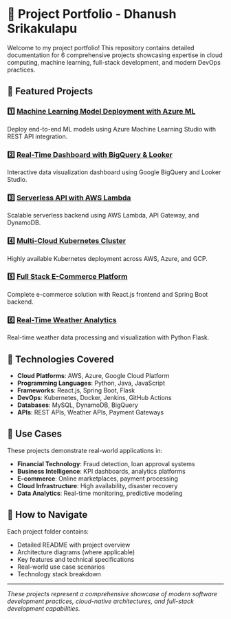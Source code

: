 # 📂 Project Portfolio - Dhanush Srikakulapu

Welcome to my project portfolio! This repository contains detailed documentation for 6 comprehensive projects showcasing expertise in cloud computing, machine learning, full-stack development, and modern DevOps practices.

## 🚀 Featured Projects

### 1️⃣ [Machine Learning Model Deployment with Azure ML](./azure-ml-deployment/)
Deploy end-to-end ML models using Azure Machine Learning Studio with REST API integration.

### 2️⃣ [Real-Time Dashboard with BigQuery & Looker](./bigquery-looker-dashboard/)
Interactive data visualization dashboard using Google BigQuery and Looker Studio.

### 3️⃣ [Serverless API with AWS Lambda](./aws-serverless-api/)
Scalable serverless backend using AWS Lambda, API Gateway, and DynamoDB.

### 4️⃣ [Multi-Cloud Kubernetes Cluster](./multi-cloud-kubernetes/)
Highly available Kubernetes deployment across AWS, Azure, and GCP.

### 5️⃣ [Full Stack E-Commerce Platform](./ecommerce-platform/)
Complete e-commerce solution with React.js frontend and Spring Boot backend.

### 6️⃣ [Real-Time Weather Analytics](./weather-analytics-dashboard/)
Real-time weather data processing and visualization with Python Flask.

## 🧠 Technologies Covered

- **Cloud Platforms**: AWS, Azure, Google Cloud Platform
- **Programming Languages**: Python, Java, JavaScript
- **Frameworks**: React.js, Spring Boot, Flask
- **DevOps**: Kubernetes, Docker, Jenkins, GitHub Actions
- **Databases**: MySQL, DynamoDB, BigQuery
- **APIs**: REST APIs, Weather APIs, Payment Gateways

## 💼 Use Cases

These projects demonstrate real-world applications in:
- **Financial Technology**: Fraud detection, loan approval systems
- **Business Intelligence**: KPI dashboards, analytics platforms
- **E-commerce**: Online marketplaces, payment processing
- **Cloud Infrastructure**: High availability, disaster recovery
- **Data Analytics**: Real-time monitoring, predictive modeling

## 📖 How to Navigate

Each project folder contains:
- Detailed README with project overview
- Architecture diagrams (where applicable)
- Key features and technical specifications
- Real-world use case scenarios
- Technology stack breakdown

---

*These projects represent a comprehensive showcase of modern software development practices, cloud-native architectures, and full-stack development capabilities.*